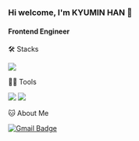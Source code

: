 ### Hi welcome, I'm KYUMIN HAN 👋
#### Frontend Engineer

🛠️ Stacks

<img src="https://img.shields.io/badge/JavaScript-F7DF1E?style=flat-square&logo=JavaScript&logoColor=white"/>

💪🏼 Tools 

<img src="https://img.shields.io/badge/Visual Studio Code-007ACC?style=flat-square&logo=Visual Studio Code&logoColor=white"/> <img src="https://img.shields.io/badge/GitHub-181717?style=flat-square&logo=GitHub&logoColor=white"/> 

🐱 About Me

[![Gmail Badge](https://img.shields.io/badge/Gmail-d14836?style=flat-square&logo=Gmail&logoColor=white&link=mailto:hanmin3216@gmail.com)](hanmin3216@gmail.com)

<!--
**111kyu/111kyu** is a ✨ _special_ ✨ repository because its `README.md` (this file) appears on your GitHub profile.

Here are some ideas to get you started:

- 🔭 I’m currently working on ...
- 🌱 I’m currently learning ...
- 👯 I’m looking to collaborate on ...
- 🤔 I’m looking for help with ...
- 💬 Ask me about ...
- 📫 How to reach me: ...
- 😄 Pronouns: ...
- ⚡ Fun fact: ...
-->
